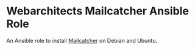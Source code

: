 # Webarchitects Mailcatcher Ansible Role

An Ansible role to install [Mailcatcher](https://mailcatcher.me/) on Debian and Ubuntu.
